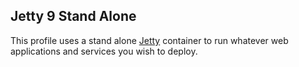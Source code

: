 ## Jetty 9 Stand Alone

This profile uses a stand alone [Jetty](http://www.eclipse.org/jetty/) container to run whatever web applications and services you wish to deploy.
